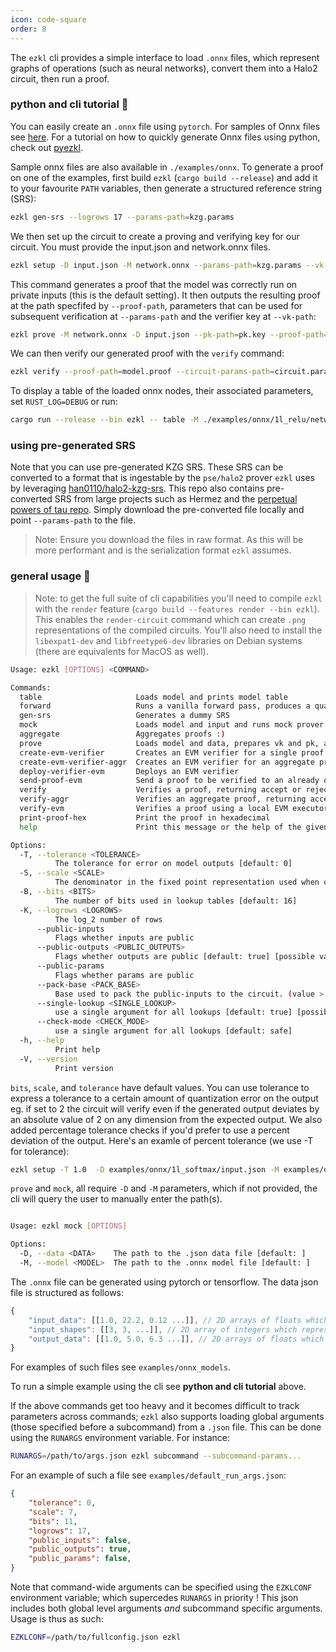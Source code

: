 ```yaml
---
icon: code-square
order: 8
---
```


The `ezkl` cli provides a simple interface to load `.onnx` files, which represent graphs of operations (such as neural networks), convert them into a Halo2 circuit, then run a proof.

### python and cli tutorial 🐍

You can easily create an `.onnx` file using `pytorch`. For samples of Onnx files see [here](https://github.com/onnx/models). For a tutorial on how to quickly generate Onnx files using python, check out [pyezkl](https://github.com/zkonduit/pyezkl).

Sample onnx files are also available in `./examples/onnx`. To generate a proof on one of the examples, first build `ezkl` (`cargo build --release`) and add it to your favourite `PATH` variables, then generate a structured reference string (SRS):
```bash
ezkl gen-srs --logrows 17 --params-path=kzg.params
```
We then set up the circuit to create a proving and verifying key for our circuit. You must provide the input.json and network.onnx files. 

```bash
ezkl setup -D input.json -M network.onnx --params-path=kzg.params --vk-path=vk.key --pk-path=pk.key --circuit-params-path=circuit.params
```

This command generates a proof that the model was correctly run on private inputs (this is the default setting). It then outputs the resulting proof at the path specfifed by `--proof-path`, parameters that can be used for subsequent verification at `--params-path` and the verifier key at `--vk-path`:

```bash
ezkl prove -M network.onnx -D input.json --pk-path=pk.key --proof-path=model.proof --params-path=kzg.params --circuit-params-path=circuit.params
```

We can then verify our generated proof with the `verify` command:
```bash
ezkl verify --proof-path=model.proof --circuit-params-path=circuit.params --vk-path=vk.key --params-path=kzg.params
```

To display a table of the loaded onnx nodes, their associated parameters, set `RUST_LOG=DEBUG` or run:

```bash
cargo run --release --bin ezkl -- table -M ./examples/onnx/1l_relu/network.onnx

```


### using pre-generated SRS

Note that you can use pre-generated KZG SRS. These SRS can be converted to a format that is ingestable by the `pse/halo2` prover `ezkl` uses by leveraging [han0110/halo2-kzg-srs](https://github.com/han0110/halo2-kzg-srs). This repo also contains pre-converted SRS from large projects such as Hermez and the [perpetual powers of tau repo](https://github.com/privacy-scaling-explorations/perpetualpowersoftau). Simply download the pre-converted file locally and point `--params-path` to the file.

> Note: Ensure you download the files in raw format. As this will be more performant and is the serialization format `ezkl` assumes.



### general usage 🔧

> Note: to get the full suite of cli capabilities you'll need to compile `ezkl` with the `render` feature (`cargo build --features render --bin ezkl`). This enables the `render-circuit` command which can create `.png` representations of the compiled circuits. You'll also need to install the `libexpat1-dev` and `libfreetype6-dev` libraries on Debian systems (there are equivalents for MacOS as well).

```bash
Usage: ezkl [OPTIONS] <COMMAND>

Commands:
  table                     Loads model and prints model table
  forward                   Runs a vanilla forward pass, produces a quantized output, and saves it to a .json file
  gen-srs                   Generates a dummy SRS
  mock                      Loads model and input and runs mock prover (for testing)
  aggregate                 Aggregates proofs :)
  prove                     Loads model and data, prepares vk and pk, and creates proof
  create-evm-verifier       Creates an EVM verifier for a single proof
  create-evm-verifier-aggr  Creates an EVM verifier for an aggregate proof
  deploy-verifier-evm       Deploys an EVM verifier
  send-proof-evm            Send a proof to be verified to an already deployed verifier
  verify                    Verifies a proof, returning accept or reject
  verify-aggr               Verifies an aggregate proof, returning accept or reject
  verify-evm                Verifies a proof using a local EVM executor, returning accept or reject
  print-proof-hex           Print the proof in hexadecimal
  help                      Print this message or the help of the given subcommand(s)

Options:
  -T, --tolerance <TOLERANCE>
          The tolerance for error on model outputs [default: 0]
  -S, --scale <SCALE>
          The denominator in the fixed point representation used when quantizing [default: 7]
  -B, --bits <BITS>
          The number of bits used in lookup tables [default: 16]
  -K, --logrows <LOGROWS>
          The log_2 number of rows
      --public-inputs
          Flags whether inputs are public
      --public-outputs <PUBLIC_OUTPUTS>
          Flags whether outputs are public [default: true] [possible values: true, false]
      --public-params
          Flags whether params are public
      --pack-base <PACK_BASE>
          Base used to pack the public-inputs to the circuit. (value > 1) to pack instances as a single int. Useful when verifying on the EVM. Note that this will often break for very long inputs. Use with caution, still experimental [default: 1]
      --single-lookup <SINGLE_LOOKUP>
          use a single argument for all lookups [default: true] [possible values: true, false]
      --check-mode <CHECK_MODE>
          use a single argument for all lookups [default: safe]
  -h, --help
          Print help
  -V, --version
          Print version
```

`bits`, `scale`, and `tolerance` have default values. You can use tolerance to express a tolerance to a certain amount of quantization error on the output eg. if set to 2 the circuit will verify even if the generated output deviates by an absolute value of 2 on any dimension from the expected output. We also added percentage tolerance checks if you'd prefer to use a percent deviation of the output. Here's an examle of percent tolerance (we use -T for tolerance):

```bash 
ezkl setup -T 1.0  -D examples/onnx/1l_softmax/input.json -M examples/onnx/1l_softmax/network.onnx --params-path kzg.params --vk-path vksoftmax.key --pk-path pksoftmax.key --circuit-params-path circuitsoftmax.params
```

`prove` and `mock`, all require `-D` and `-M` parameters, which if not provided, the cli will query the user to manually enter the path(s).

```bash

Usage: ezkl mock [OPTIONS]

Options:
  -D, --data <DATA>    The path to the .json data file [default: ]
  -M, --model <MODEL>  The path to the .onnx model file [default: ]

```

The `.onnx` file can be generated using pytorch or tensorflow. The data json file is structured as follows:

```javascript
{
    "input_data": [[1.0, 22.2, 0.12 ...]], // 2D arrays of floats which represents the (private) inputs we run the proof on
    "input_shapes": [[3, 3, ...]], // 2D array of integers which represents the shapes of model inputs (excluding batch size)
    "output_data": [[1.0, 5.0, 6.3 ...]], // 2D arrays of floats which represents the model outputs we want to constrain against (if any)
}
```

For examples of such files see `examples/onnx_models`.

To run a simple example using the cli see **python and cli tutorial** above.

If the above commands get too heavy and it becomes difficult to track parameters across commands; `ezkl` also supports loading global arguments (those specified before a subcommand) from a `.json` file. This can be done using the `RUNARGS` environment variable. For instance:

```bash
RUNARGS=/path/to/args.json ezkl subcommand --subcommand-params...
```
For an example of such a file see `examples/default_run_args.json`:
```json
{
    "tolerance": 0,
    "scale": 7,
    "bits": 11,
    "logrows": 17,
    "public_inputs": false,
    "public_outputs": true,
    "public_params": false,
}
```

Note that command-wide arguments can be specified using the `EZKLCONF` environment variable; which supercedes `RUNARGS` in priority !
This json includes both global level arguments _and_ subcommand specific arguments. Usage is thus as such:
```bash
EZKLCONF=/path/to/fullconfig.json ezkl
```

